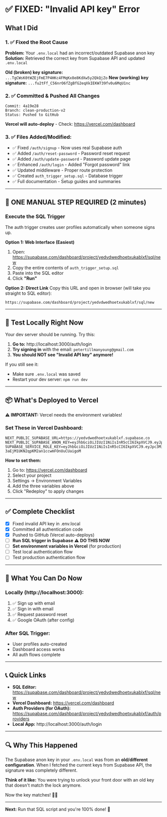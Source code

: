 # ✅ FIXED: "Invalid API key" Error

## What I Did

### 1. ✅ Fixed the Root Cause
**Problem:** Your `.env.local` had an incorrect/outdated Supabase anon key
**Solution:** Retrieved the correct key from Supabase API and updated `.env.local`

**Old (broken) key signature:** `...TgCWsK0tWZEjFmE7P4HKc4FMqKx8e8KdXw5y2QkQjZo`
**New (working) key signature:** `...fu2tFf_C56nrO6fZgBfG2eqXkIEKW739fv0u6MqU1nc`

### 2. ✅ Committed & Pushed All Changes
```
Commit: 4a19e28
Branch: clean-production-v2
Status: Pushed to GitHub
```

**Vercel will auto-deploy** - Check: https://vercel.com/dashboard

### 3. ✅ Files Added/Modified:
- ✅ Fixed `/auth/signup` - Now uses real Supabase auth
- ✅ Added `/auth/reset-password` - Password reset request
- ✅ Added `/auth/update-password` - Password update page
- ✅ Enhanced `/auth/login` - Added "Forgot password" link
- ✅ Updated middleware - Proper route protection
- ✅ Created `auth_trigger_setup.sql` - Database trigger
- ✅ Full documentation - Setup guides and summaries

---

## 🚨 ONE MANUAL STEP REQUIRED (2 minutes)

### Execute the SQL Trigger

The auth trigger creates user profiles automatically when someone signs up.

**Option 1: Web Interface (Easiest)**
1. Open: https://supabase.com/dashboard/project/yedvdwedhoetxukablxf/sql/new
2. Copy the entire contents of `auth_trigger_setup.sql`
3. Paste into the SQL editor
4. Click **"Run"**

**Option 2: Direct Link**
Copy this URL and open in browser (will take you straight to SQL editor):
```
https://supabase.com/dashboard/project/yedvdwedhoetxukablxf/sql/new
```

---

## 🧪 Test Locally Right Now

Your dev server should be running. Try this:

1. **Go to:** http://localhost:3000/auth/login
2. **Try signing in** with the email: `petertillmanyoung@gmail.com`
3. **You should NOT see "Invalid API key" anymore!**

If you still see it:
- Make sure `.env.local` was saved
- Restart your dev server: `npm run dev`

---

## 📦 What's Deployed to Vercel

⚠️ **IMPORTANT:** Vercel needs the environment variables!

### Set These in Vercel Dashboard:

```env
NEXT_PUBLIC_SUPABASE_URL=https://yedvdwedhoetxukablxf.supabase.co
NEXT_PUBLIC_SUPABASE_ANON_KEY=eyJhbGciOiJIUzI1NiIsInR5cCI6IkpXVCJ9.eyJpc3MiOiJzdXBhYmFzZSIsInJlZiI6InllZHZkd2VkaG9ldHh1a2FibHhmIiwicm9sZSI6ImFub24iLCJpYXQiOjE3NTgwNTg5NjIsImV4cCI6MjA3MzYzNDk2Mn0.fu2tFf_C56nrO6fZgBfG2eqXkIEKW739fv0u6MqU1nc
SUPABASE_SERVICE_ROLE_KEY=eyJhbGciOiJIUzI1NiIsInR5cCI6IkpXVCJ9.eyJpc3MiOiJzdXBhYmFzZSIsInJlZiI6InllZHZkd2VkaG9ldHh1a2FibHhmIiwicm9sZSI6InNlcnZpY2Vfcm9sZSIsImlhdCI6MTc1ODA1ODk2MiwiZXhwIjoyMDczNjM0OTYyfQ.OAVwRwx0-3aEjM1UKN2qpKM2an1ccwmFOnUuCUaigoM
```

**How to set them:**
1. Go to: https://vercel.com/dashboard
2. Select your project
3. Settings → Environment Variables
4. Add the three variables above
5. Click "Redeploy" to apply changes

---

## ✅ Complete Checklist

- [x] Fixed invalid API key in .env.local
- [x] Committed all authentication code
- [x] Pushed to GitHub (Vercel auto-deploys)
- [ ] **Run SQL trigger in Supabase** ⚠️ **DO THIS NOW**
- [ ] **Set environment variables in Vercel** (for production)
- [ ] Test local authentication flow
- [ ] Test production authentication flow

---

## 🎉 What You Can Do Now

### Locally (http://localhost:3000):
1. ✅ Sign up with email
2. ✅ Sign in with email
3. ✅ Request password reset
4. ✅ Google OAuth (after config)

### After SQL Trigger:
- User profiles auto-created
- Dashboard access works
- All auth flows complete

---

## 📞 Quick Links

- **SQL Editor:** https://supabase.com/dashboard/project/yedvdwedhoetxukablxf/sql/new
- **Vercel Dashboard:** https://vercel.com/dashboard
- **Auth Providers (for OAuth):** https://supabase.com/dashboard/project/yedvdwedhoetxukablxf/auth/providers
- **Local App:** http://localhost:3000/auth/login

---

## 🔍 Why This Happened

The Supabase anon key in your `.env.local` was from an **old/different configuration**. When I fetched the current keys from Supabase API, the signature was completely different.

**Think of it like:** You were trying to unlock your front door with an old key that doesn't match the lock anymore.

Now the key matches! 🔑✅

---

**Next:** Run that SQL script and you're 100% done! 🚀
